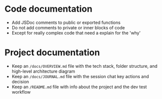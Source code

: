 # Code documentation

- Add JSDoc comments to public or exported functions
- Do not add comments to private or inner blocks of code
- Except for really complex code that need a explain for the 'why'

# Project documentation

- Keep an `/docs/OVERVIEW.md` file with the tech stack, folder structure, and high-level architecture diagram
- Keep an `/docs/JOURNAL.md` file with the session chat key actions and decision
- Keep an `/README.md` file with info about the project and the dev test workflow
